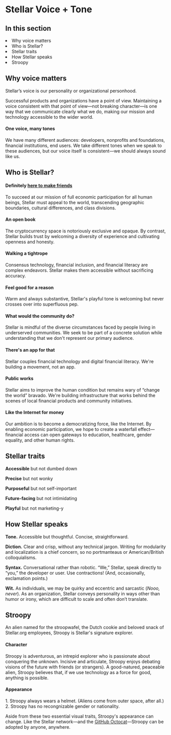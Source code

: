 <h1>Stellar Voice + Tone</h1>

<h2>In this section</h2>
  <li>Why voice matters</li>
	<li>Who is Stellar?</li>
	<li>Stellar traits</li>
	<li>How Stellar speaks</li>
	<li>Stroopy</li>
	
<h2>Why voice matters</h2>
Stellar’s voice is our personality or organizational personhood.

Successful products and organizations have a point of view. Maintaining a voice consistent with that point of view—not breaking character—is one way that we communicate clearly what we do, making our mission and technology accessible to the wider world. 

<h4>One voice, many tones</h4>
We have many different audiences: developers, nonprofits and foundations, financial institutions, end users. We take different tones when we speak to these audiences, but our voice itself is consistent—we should always sound like us. 

<h2>Who is Stellar?</h2>

<h4>Definitely <a href = "https://www.youtube.com/watch?v=w536Alnon24">here to make friends</a></h4>
To succeed at our mission of full economic participation for all human beings, Stellar must appeal to the world, transcending geographic boundaries, cultural differences, and class divisions. 

<h4>An open book</h4>
The cryptocurrency space is notoriously exclusive and opaque. By contrast, Stellar builds trust by welcoming a diversity of experience and cultivating openness and honesty.

<h4>Walking a tightrope</h4>
Consensus technology, financial inclusion, and financial literacy are complex endeavors. Stellar makes them accessible without sacrificing accuracy.  

<h4>Feel good for a reason</h4>
Warm and always substantive, Stellar's playful tone is welcoming but never crosses over into superfluous pep. 

<h4>What would the community do?</h4>
Stellar is mindful of the diverse circumstances faced by people living in underserved communities. We seek to be part of a concrete solution while understanding that we don't represent our primary audience.

<h4>There's an app for that</h4>
Stellar couples financial technology and digital financial literacy. We're building a movement, not an app. 

<h4>Public works</h4>
Stellar aims to improve the human condition but remains wary of “change the world” bravado. We're building infrastructure that works behind the scenes of local financial products and community initiatives.   

<h4>Like the Internet for money</h4>
Our ambition is to become a democratizing force, like the Internet. By enabling economic participation, we hope to create a waterfall effect—financial access can open gateways to education, healthcare, gender equality, and other human rights.  

<h2>Stellar traits</h2>

<b>Accessible</b> but not dumbed down

<b>Precise</b> but not wonky

<b>Purposeful</b> but not self-important

<b>Future-facing</b> but not intimidating

<b>Playful</b> but not marketing-y

<h2>How Stellar speaks</h2>

<b>Tone.</b> Accessible but thoughtful. Concise, straightforward. 

<b>Diction.</b> Clear and crisp, without any technical jargon. Writing for modularity and localization is a chief concern, so no portmanteaus or American/British colloquialisms.

<b>Syntax.</b> Conversational rather than robotic. “We,” Stellar, speak directly to “you,” the developer or user. Use contractions! (And, occasionally, exclamation points.)

<b>Wit.</b> As individuals, we may be quirky and eccentric and sarcastic (<i>Nooo, never</i>). As an organization, Stellar conveys personality in ways other than humor or irony, which are difficult to scale and often don’t translate.

<h2>Stroopy</h2>
An alien named for the stroopwafel, the Dutch cookie and beloved snack of Stellar.org employees, Stroopy is Stellar's signature explorer. 

<h4>Character</h4>
Stroopy is adventurous, an intrepid explorer who is passionate about conquering the unknown. Incisive and articulate, Stroopy enjoys debating visions of the future with friends (or strangers). A good-natured, peaceable alien, Stroopy believes that, if we use technology as a force for good, anything is possible. 

<h4>Appearance</h4> 
1. Stroopy always wears a helmet. (Aliens come from outer space, after all.) 
2. Stroopy has no recongnizable gender or nationality. 

Aside from these two essential visual traits, Stroopy's appearance can change. Like the Stellar network—and the <a href = "https://octodex.github.com/">GitHub Octocat</a>—Stroopy can be adopted by anyone, anywhere.   
